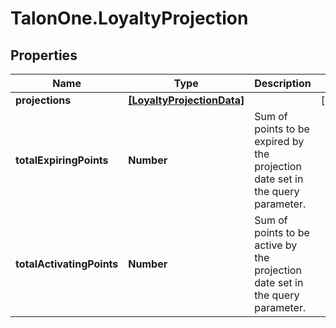 # TalonOne.LoyaltyProjection

## Properties

Name | Type | Description | Notes
------------ | ------------- | ------------- | -------------
**projections** | [**[LoyaltyProjectionData]**](LoyaltyProjectionData.md) |  | [optional] 
**totalExpiringPoints** | **Number** | Sum of points to be expired by the projection date set in the query parameter. | 
**totalActivatingPoints** | **Number** | Sum of points to be active by the projection date set in the query parameter. | 


